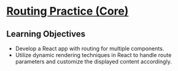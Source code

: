 # [Routing Practice (Core)](https://login.codingdojo.com/m/754/16733/124672)

## Learning Objectives

- Develop a React app with routing for multiple components.​
- Utilize dynamic rendering techniques in React to handle route parameters and customize the displayed content accordingly.​